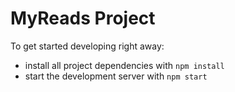 # MyReads Project

To get started developing right away:

- install all project dependencies with `npm install`
- start the development server with `npm start`

